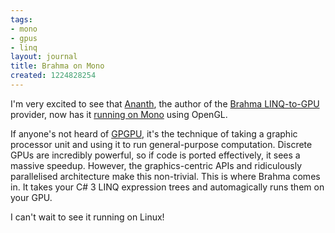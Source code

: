 ```yaml
---
tags:
- mono
- gpus
- linq
layout: journal
title: Brahma on Mono
created: 1224828254
---
```

I'm very excited to see that <a href="http://www.ananthonline.net/">Ananth</a>, the author of the <a href="http://brahma.ananthonline.net/">Brahma LINQ-to-GPU</a> provider, now has it <a href="http://blog.ananthonline.net/?p=25">running on Mono</a> using OpenGL.

If anyone's not heard of <a href="http://en.wikipedia.org/wiki/GPGPU">GPGPU</a>, it's the technique of taking a graphic processor unit and using it to run general-purpose computation. Discrete GPUs are incredibly powerful, so if code is ported effectively,  it sees a massive speedup. However, the graphics-centric APIs and ridiculously parallelised architecture make this non-trivial. This is where Brahma comes in. It takes your C# 3 LINQ expression trees and automagically runs them on your GPU. 

I can't wait to see it running on Linux!
<!--break-->
